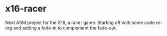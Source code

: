 # x16-racer
 Next ASM project for the X16, a racer game. Starting off with some code re-org and adding a fade-in to complement the fade-out.
